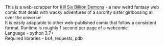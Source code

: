 This is a web-scrapper for <a href="https://killsixbilliondemons.com/">Kill Six Billion Demons</a> - a new weird fantasy web comic that deals with wacky adventures of a sorority sister girlbossing all over the universe!<br>
It is easily adaptable to other web-published comix that follow a consistent format. Runtime is roughly 1 second per page of a webcomic<br>
Language - python 3.7+<br>
Required libraries - bs4, requests, pdb<br>
